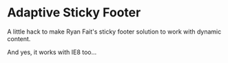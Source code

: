Adaptive Sticky Footer
======================

A little hack to make Ryan Fait's sticky footer solution to work with dynamic content.

And yes, it works with IE8 too…
